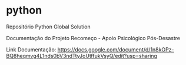 # python
Repositório Python Global Solution

Documentação do Projeto Recomeço - Apoio Psicológico Pós-Desastre

Link Documentação: https://docs.google.com/document/d/1n8kOPz-BQ8heqmvg4L1nds0bV3ndTtyJoUtffukVsyQ/edit?usp=sharing
